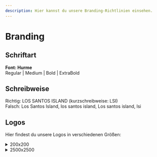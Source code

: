 ```yaml
---
description: Hier kannst du unsere Branding-Richtlinien einsehen.
---
```


# Branding

## Schriftart

**Font: Hurme** \
Regular | Medium | Bold | ExtraBold

## Schreibweise

Richtig: LOS SANTOS ISLAND (kurzschreibweise: LSI) \
Falsch: Los Santos Island, los santos island, Los santos island, lsi

## Logos

Hier findest du unsere Logos in verschiedenen Größen:

<details>

<summary>200x200</summary>

<img src="../.gitbook/assets/lossantosisland_200x200_9077e1504b.png" alt="" data-size="original">

</details>

<details>

<summary>2500x2500</summary>

<img src="../.gitbook/assets/2500-2500-max.png" alt="" data-size="original">

</details>

